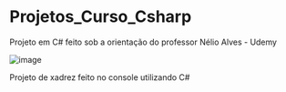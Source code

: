 # Projetos_Curso_Csharp
Projeto em C# feito sob a orientação do professor Nélio Alves - Udemy


![image](https://user-images.githubusercontent.com/75454584/155863173-a16d55de-9f8a-4b5c-b8b3-388e6c3c7f3e.png)


Projeto de xadrez feito no console utilizando C# 
